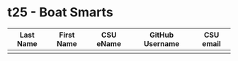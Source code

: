 # t25 - Boat Smarts

| Last Name | First Name | CSU eName | GitHub Username | CSU email |
|-----------|------------|-----------|-----------------|-----------|
|           |            |           |                 |           |
